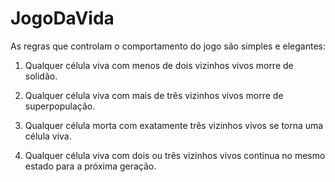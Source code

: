 # JogoDaVida

As regras que controlam o comportamento do jogo são simples e elegantes:

1. Qualquer célula viva com menos de dois vizinhos vivos morre de solidão.

2. Qualquer célula viva com mais de três vizinhos vivos morre de superpopulação.

3. Qualquer célula morta com exatamente três vizinhos vivos se torna uma célula viva.

4. Qualquer célula viva com dois ou três vizinhos vivos continua no mesmo estado para a próxima geração.
